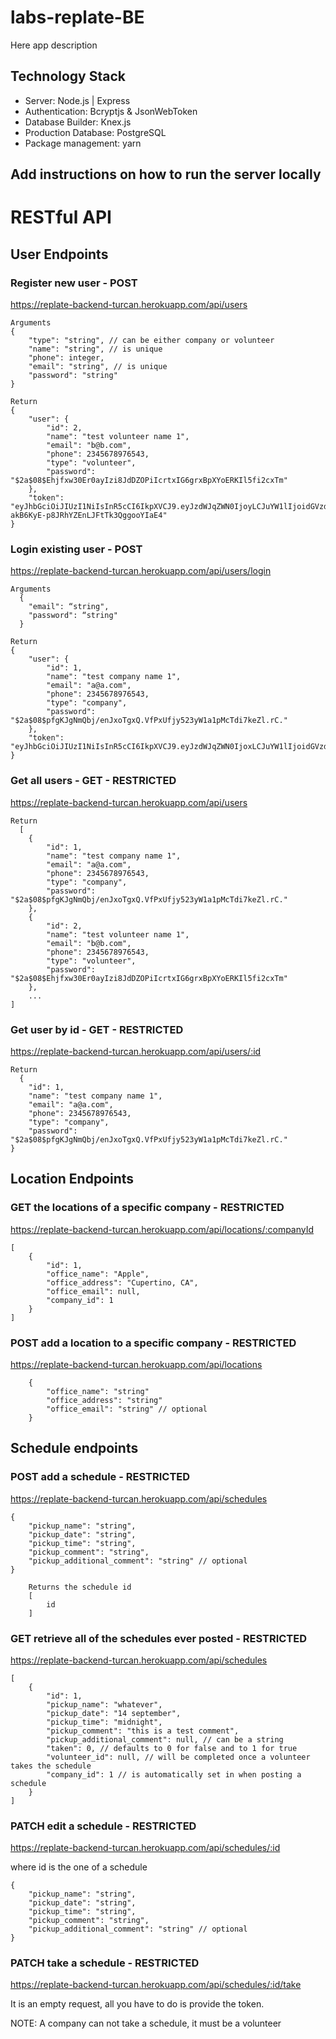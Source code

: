 # labs-replate-BE

Here app description

## Technology Stack

- Server: Node.js | Express
- Authentication: Bcryptjs & JsonWebToken
- Database Builder: Knex.js
- Production Database: PostgreSQL
- Package management: yarn

## Add instructions on how to run the server locally

# RESTful API

## User Endpoints

### Register new user - POST

https://replate-backend-turcan.herokuapp.com/api/users

```
Arguments
{
	"type": "string", // can be either company or volunteer
	"name": "string", // is unique
	"phone": integer,
	"email": "string", // is unique
	"password": "string"
}
```

```
Return
{
    "user": {
        "id": 2,
        "name": "test volunteer name 1",
        "email": "b@b.com",
        "phone": 2345678976543,
        "type": "volunteer",
        "password": "$2a$08$Ehjfxw30Er0ayIzi8JdDZOPiIcrtxIG6grxBpXYoERKIl5fi2cxTm"
    },
    "token": "eyJhbGciOiJIUzI1NiIsInR5cCI6IkpXVCJ9.eyJzdWJqZWN0IjoyLCJuYW1lIjoidGVzdCB2b2x1bnRlZXIgbmFtZSAxIiwidHlwZSI6InZvbHVudGVlciIsImlhdCI6MTU1NTMzODgxMCwiZXhwIjoxNTU1NDI1MjEwfQ.eqBHAfae-akB6KyE-p8JRhYZEnLJFtTk3QggooYIaE4"
}
```

### Login existing user - POST

https://replate-backend-turcan.herokuapp.com/api/users/login

```
Arguments
  {
    "email": “string",
    "password": “string"
  }
```

```
Return
{
    "user": {
        "id": 1,
        "name": "test company name 1",
        "email": "a@a.com",
        "phone": 2345678976543,
        "type": "company",
        "password": "$2a$08$pfgKJgNmQbj/enJxoTgxQ.VfPxUfjy523yW1a1pMcTdi7keZl.rC."
    },
    "token": "eyJhbGciOiJIUzI1NiIsInR5cCI6IkpXVCJ9.eyJzdWJqZWN0IjoxLCJuYW1lIjoidGVzdCBjb21wYW55IG5hbWUgMSIsInR5cGUiOiJjb21wYW55IiwiaWF0IjoxNTU1MzQ3MjE0LCJleHAiOjE1NTU0MzM2MTR9.3FdAaqvM597Qs1SjyrnnkH_fT9kfcv4If_QidO39miE"
}
```

### Get all users - GET - RESTRICTED

https://replate-backend-turcan.herokuapp.com/api/users

```
Return
  [
    {
        "id": 1,
        "name": "test company name 1",
        "email": "a@a.com",
        "phone": 2345678976543,
        "type": "company",
        "password": "$2a$08$pfgKJgNmQbj/enJxoTgxQ.VfPxUfjy523yW1a1pMcTdi7keZl.rC."
    },
    {
        "id": 2,
        "name": "test volunteer name 1",
        "email": "b@b.com",
        "phone": 2345678976543,
        "type": "volunteer",
        "password": "$2a$08$Ehjfxw30Er0ayIzi8JdDZOPiIcrtxIG6grxBpXYoERKIl5fi2cxTm"
    },
    ...
]
```

### Get user by id - GET - RESTRICTED

https://replate-backend-turcan.herokuapp.com/api/users/:id

```
Return
  {
    "id": 1,
    "name": "test company name 1",
    "email": "a@a.com",
    "phone": 2345678976543,
    "type": "company",
    "password": "$2a$08$pfgKJgNmQbj/enJxoTgxQ.VfPxUfjy523yW1a1pMcTdi7keZl.rC."
}
```

## Location Endpoints

### GET the locations of a specific company - RESTRICTED

https://replate-backend-turcan.herokuapp.com/api/locations/:companyId

```
[
    {
        "id": 1,
        "office_name": "Apple",
        "office_address": "Cupertino, CA",
        "office_email": null,
        "company_id": 1
    }
]
```

### POST add a location to a specific company - RESTRICTED

https://replate-backend-turcan.herokuapp.com/api/locations

```
    {
        "office_name": "string"
        "office_address": "string"
        "office_email": "string" // optional
    }
```

## Schedule endpoints

### POST add a schedule - RESTRICTED

https://replate-backend-turcan.herokuapp.com/api/schedules

```
{
	"pickup_name": "string",
	"pickup_date": "string",
	"pickup_time": "string",
	"pickup_comment": "string",
    "pickup_additional_comment": "string" // optional
}

```

```
    Returns the schedule id
    [
        id
    ]
```

### GET retrieve all of the schedules ever posted - RESTRICTED

https://replate-backend-turcan.herokuapp.com/api/schedules

```
[
    {
        "id": 1,
        "pickup_name": "whatever",
        "pickup_date": "14 september",
        "pickup_time": "midnight",
        "pickup_comment": "this is a test comment",
        "pickup_additional_comment": null, // can be a string
        "taken": 0, // defaults to 0 for false and to 1 for true
        "volunteer_id": null, // will be completed once a volunteer takes the schedule
        "company_id": 1 // is automatically set in when posting a schedule
    }
]
```

### PATCH edit a schedule - RESTRICTED

https://replate-backend-turcan.herokuapp.com/api/schedules/:id

where id is the one of a schedule

```
{
	"pickup_name": "string",
	"pickup_date": "string",
	"pickup_time": "string",
	"pickup_comment": "string",
    "pickup_additional_comment": "string" // optional
}
```

### PATCH take a schedule - RESTRICTED

https://replate-backend-turcan.herokuapp.com/api/schedules/:id/take

It is an empty request, all you have to do is provide the token.

NOTE: A company can not take a schedule, it must be a volunteer
